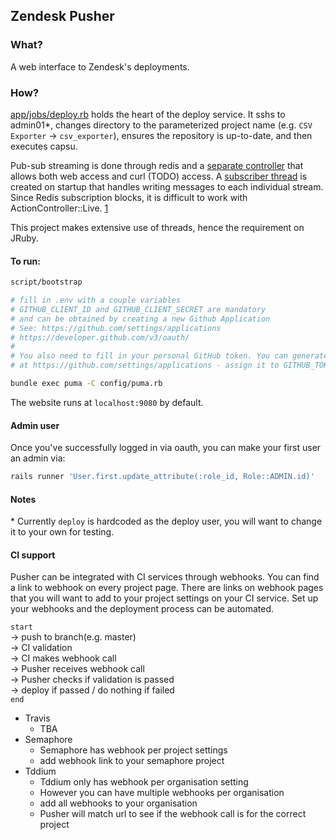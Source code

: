 ## Zendesk Pusher

### What?

A web interface to Zendesk's deployments.

### How?

[app/jobs/deploy.rb](app/jobs/deploy.rb) holds the heart of the deploy service.
It sshs to admin01\*, changes directory to the parameterized project name (e.g. `CSV Exporter` -> `csv_exporter`),
ensures the repository is up-to-date, and then executes capsu.

Pub-sub streaming is done through redis and a [separate controller](app/controllers/streams_controller.rb) that allows both web access
and curl (TODO) access. A [subscriber thread](config/initializers/redis.rb) is created on startup that handles
writing messages to each individual stream. Since Redis subscription blocks, it is difficult to work with ActionController::Live. [1]

This project makes extensive use of threads, hence the requirement on JRuby.

#### To run:

```bash
script/bootstrap

# fill in .env with a couple variables
# GITHUB_CLIENT_ID and GITHUB_CLIENT_SECRET are mandatory
# and can be obtained by creating a new Github Application
# See: https://github.com/settings/applications
# https://developer.github.com/v3/oauth/
#
# You also need to fill in your personal GitHub token. You can generate a new
# at https://github.com/settings/applications - assign it to GITHUB_TOKEN.

bundle exec puma -C config/puma.rb
```

The website runs at `localhost:9080` by default.

#### Admin user

Once you've successfully logged in via oauth, you can make your first user an admin via:

```bash
rails runner 'User.first.update_attribute(:role_id, Role::ADMIN.id)'
```

#### Notes

\* Currently `deploy` is hardcoded as the deploy user, you will want
to change it to your own for testing.

[1]: https://github.com/rails/rails/issues/10989

#### CI support

Pusher can be integrated with CI services through webhooks.
You can find a link to webhook on every project page.
There are links on webhook pages that you will want to add to your project settings on your CI service.
Set up your webhooks and the deployment process can be automated.

`start`  
-> push to branch(e.g. master)  
-> CI validation  
-> CI makes webhook call  
-> Pusher receives webhook call  
-> Pusher checks if validation is passed  
-> deploy if passed / do nothing if failed  
`end`  

* Travis
    * TBA
* Semaphore
    * Semaphore has webhook per project settings
    * add webhook link to your semaphore project
* Tddium
    * Tddium only has webhook per organisation setting
    * However you can have multiple webhooks per organisation
    * add all webhooks to your organisation
    * Pusher will match url to see if the webhook call is for the correct project
